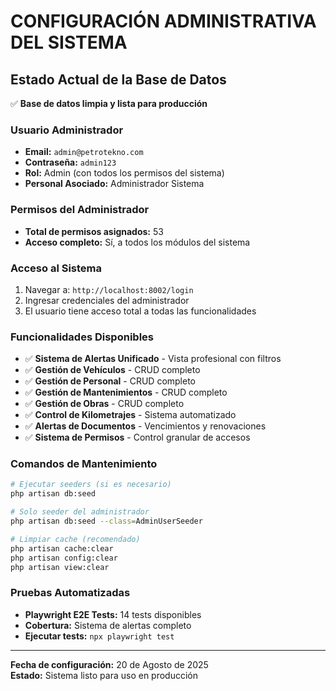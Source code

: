 # CONFIGURACIÓN ADMINISTRATIVA DEL SISTEMA

## Estado Actual de la Base de Datos
✅ **Base de datos limpia y lista para producción**

### Usuario Administrador
- **Email:** `admin@petrotekno.com`
- **Contraseña:** `admin123`
- **Rol:** Admin (con todos los permisos del sistema)
- **Personal Asociado:** Administrador Sistema

### Permisos del Administrador
- **Total de permisos asignados:** 53
- **Acceso completo:** Sí, a todos los módulos del sistema

### Acceso al Sistema
1. Navegar a: `http://localhost:8002/login`
2. Ingresar credenciales del administrador
3. El usuario tiene acceso total a todas las funcionalidades

### Funcionalidades Disponibles
- ✅ **Sistema de Alertas Unificado** - Vista profesional con filtros
- ✅ **Gestión de Vehículos** - CRUD completo
- ✅ **Gestión de Personal** - CRUD completo  
- ✅ **Gestión de Mantenimientos** - CRUD completo
- ✅ **Gestión de Obras** - CRUD completo
- ✅ **Control de Kilometrajes** - Sistema automatizado
- ✅ **Alertas de Documentos** - Vencimientos y renovaciones
- ✅ **Sistema de Permisos** - Control granular de accesos

### Comandos de Mantenimiento
```bash
# Ejecutar seeders (si es necesario)
php artisan db:seed

# Solo seeder del administrador
php artisan db:seed --class=AdminUserSeeder

# Limpiar cache (recomendado)
php artisan cache:clear
php artisan config:clear
php artisan view:clear
```

### Pruebas Automatizadas
- **Playwright E2E Tests:** 14 tests disponibles
- **Cobertura:** Sistema de alertas completo
- **Ejecutar tests:** `npx playwright test`

---
**Fecha de configuración:** 20 de Agosto de 2025  
**Estado:** Sistema listo para uso en producción
